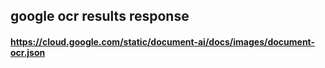 ## google ocr results response

#### https://cloud.google.com/static/document-ai/docs/images/document-ocr.json

